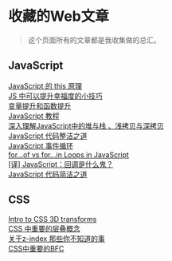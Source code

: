 # 收藏的Web文章

> 这个页面所有的文章都是我收集做的总汇。


## JavaScript

[JavaScript 的 this 原理](http://www.ruanyifeng.com/blog/2018/06/javascript-this.html)  
[JS 中可以提升幸福度的小技巧](https://juejin.im/post/5b51e5d3f265da0f4861143c)  
[变量提升和函数提升](https://www.cnblogs.com/liuhe688/p/5891273.html)  
[JavaScript 教程](https://wangdoc.com/javascript/index.html)  
[深入理解JavaScript中的堆与栈 、浅拷贝与深拷贝](https://blog.csdn.net/flyingpig2016/article/details/52895620)  
[JavaScript 代码整洁之道](https://www.zcfy.cc/article/clean-code-javascript-readme-md-at-master-ryanmcdermott-clean-code-javascript-github-2273.html)  
[JavaScript 事件循环](https://segmentfault.com/a/1190000014522243)  
[for...of vs for...in Loops in JavaScript](https://alligator.io/js/for-of-for-in-loops/)  
[[译] JavaScript：回调是什么鬼？](https://juejin.im/post/594b3607128fe100650355c7)  
[JavaScript 代码简洁之道](https://juejin.im/post/5c24b7a851882509a76875e8)  

## CSS

[Intro to CSS 3D transforms](https://3dtransforms.desandro.com/)  
[CSS 中重要的层叠概念](https://juejin.im/post/5ba4efe36fb9a05cf52ac192)  
[关于z-index 那些你不知道的事](https://webdesign.tutsplus.com/zh-hans/articles/what-you-may-not-know-about-the-z-index-property--webdesign-16892)  
[CSS中重要的BFC](https://juejin.im/post/5b51ee276fb9a04f86062cea)  